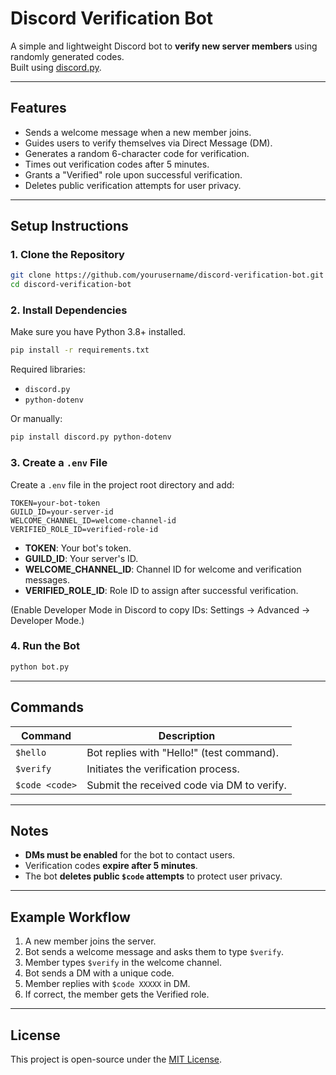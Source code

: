 # Discord Verification Bot

A simple and lightweight Discord bot to **verify new server members** using randomly generated codes.  
Built using [discord.py](https://discordpy.readthedocs.io/).

---

## Features

- Sends a welcome message when a new member joins.
- Guides users to verify themselves via Direct Message (DM).
- Generates a random 6-character code for verification.
- Times out verification codes after 5 minutes.
- Grants a "Verified" role upon successful verification.
- Deletes public verification attempts for user privacy.

---

## Setup Instructions

### 1. Clone the Repository
```bash
git clone https://github.com/yourusername/discord-verification-bot.git
cd discord-verification-bot
```

### 2. Install Dependencies
Make sure you have Python 3.8+ installed.

```bash
pip install -r requirements.txt
```

Required libraries:
- `discord.py`
- `python-dotenv`

Or manually:
```bash
pip install discord.py python-dotenv
```

### 3. Create a `.env` File
Create a `.env` file in the project root directory and add:

```env
TOKEN=your-bot-token
GUILD_ID=your-server-id
WELCOME_CHANNEL_ID=welcome-channel-id
VERIFIED_ROLE_ID=verified-role-id
```

- **TOKEN**: Your bot's token.
- **GUILD_ID**: Your server's ID.
- **WELCOME_CHANNEL_ID**: Channel ID for welcome and verification messages.
- **VERIFIED_ROLE_ID**: Role ID to assign after successful verification.

(Enable Developer Mode in Discord to copy IDs: Settings → Advanced → Developer Mode.)

### 4. Run the Bot
```bash
python bot.py
```

---

## Commands

| Command          | Description                                   |
|------------------|-----------------------------------------------|
| `$hello`          | Bot replies with "Hello!" (test command).     |
| `$verify`         | Initiates the verification process.           |
| `$code <code>`    | Submit the received code via DM to verify.    |

---

## Notes
- **DMs must be enabled** for the bot to contact users.
- Verification codes **expire after 5 minutes**.
- The bot **deletes public `$code` attempts** to protect user privacy.

---

## Example Workflow

1. A new member joins the server.
2. Bot sends a welcome message and asks them to type `$verify`.
3. Member types `$verify` in the welcome channel.
4. Bot sends a DM with a unique code.
5. Member replies with `$code XXXXX` in DM.
6. If correct, the member gets the Verified role.

---

## License
This project is open-source under the [MIT License](LICENSE).

